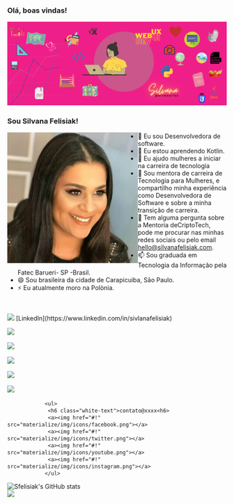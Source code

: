 ### Olá, boas vindas!

![imagem-capa-git](web.png)
### Sou Silvana Felisiak! 
<img width="300px" align="left" src="https://github.com/sfelisiak/sfelisiak/blob/main/profile-1-300x300.jpg" />



- 🔭 Eu sou Desenvolvedora de software.
- 🌱 Eu estou aprendendo Kotlin.
- 👯 Eu ajudo mulheres a iniciar na carreira de tecnologia 
- 🤔 Sou mentora de carreira de Tecnologia para Mulheres, e compartilho minha experiẽncia como Desenvolvedora de Software e sobre a minha transição de carreira.
- 💬 Tem alguma pergunta sobre a Mentoria deCriptoTech, pode me procurar nas minhas redes sociais ou pelo email hello@silvanafelisiak.com.
- 📫 Sou graduada em Tecnologia da Informação pela Fatec Barueri- SP -Brasil.
- 😄 Sou brasileira da cidade de Carapicuiba, São Paulo.
- ⚡ Eu atualmente moro na Polònia. 
<br>
<p>
<a href="https://www.linkedin.com/in/silvanafelisiak"><img src="https://github.com/seu_usuário/sfelisiak/linkedin.png" width="16"></img></a> [LinkedIn](https://www.linkedin.com/in/sivlanafelisiak)  

<a href="URL DO FACEBOOK"><img border="0" src="URL da IMAGEM" /></a>

<a href="URL do TWITTER"><img border="0" src="URL da IMAGEM" /></a>

<a href="URL do PINTEREST"><img border="0" src="URL da IMAGEM" /></a>

<a href="URL do GOOGLE+"><img border="0" src="URL da IMAGEM" /></a>

<a href="URL do YOUTUBE"><img border="0" src="URL da IMAGEM"/></a>

                <ul>
                 <h6 class="white-text">contato@xxxx<h6>
                 <a><img href="#!" src="materialize/img/icons/facebook.png"></a>
                 <a><img href="#!" src="materialize/img/icons/twitter.png"></a>
                 <a><img href="#!" src="materialize/img/icons/youtube.png"></a>
                 <a><img href="#!" src="materialize/img/icons/instagram.png"></a>
                </ul>
<!--
**sfelisiak/sfelisiak** is a ✨ _special_ ✨ repository because its `README.md` (this file) appears on your GitHub profile.

Here are some ideas to get you started:

- 🔭 I’m currently working on ...
- 🌱 I’m currently learning ...
- 👯 I’m looking to collaborate on ...
- 🤔 I’m looking for help with ...
- 💬 Ask me about ...
- 📫 How to reach me: ...
- 😄 Pronouns: ...
- ⚡ Fun fact: ...
-->
![Sfelisiak's GitHub stats](https://github-readme-stats.vercel.app/api?username=sfelisiak&show_icons=true&theme=radical)
<img width="400px" align="left" src="https://github-readme-stats.vercel.app/api/top-langs/?username=sfelisiak&hide=html&layout=compact&theme=buefy" />







